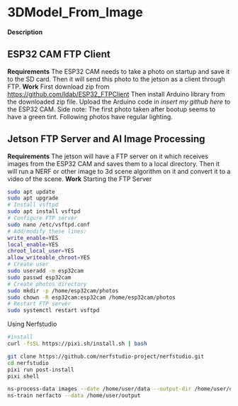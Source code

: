 # 3DModel_From_Image


**Description**

## ESP32 CAM FTP Client
**Requirements**
The ESP32 CAM needs to take a photo on startup and save it to the SD card. Then it will send this photo to the jetson as a client through FTP.
**Work**
First download zip from https://github.com/ldab/ESP32_FTPClient
Then install Arduino library from the downloaded zip file.
Upload the Arduino code in _insert my github here_ to the ESP32 CAM.
Side note: The first photo taken after bootup seems to have a green tint. Following photos have regular lighting.



## Jetson FTP Server and AI Image Processing
**Requirements**
The jetson will have a FTP server on it which receives images from the ESP32 CAM and saves them to a local directory. Then it will run a NERF or other image to 3d scene algorithm on it and convert it to a video of the scene.
**Work**
Starting the FTP Server
```sh
sudo apt update
sudo apt upgrade
# Install vsftpd
sudo apt install vsftpd
# Configure FTP server
sudo nano /etc/vsftpd.conf
# Add/modify these lines:
write_enable=YES
local_enable=YES
chroot_local_user=YES
allow_writeable_chroot=YES
# Create user
sudo useradd -m esp32cam
sudo passwd esp32cam
# Create photos directory
sudo mkdir -p /home/esp32cam/photos
sudo chown -R esp32cam:esp32cam /home/esp32cam/photos
# Restart FTP server
sudo systemctl restart vsftpd
```

Using Nerfstudio
```sh
#install
curl -fsSL https://pixi.sh/install.sh | bash

git clone https://github.com/nerfstudio-project/nerfstudio.git
cd nerfstudio
pixi run post-install
pixi shell

ns-process-data images --date /home/user/data --output-dir /home/user/output
ns-train nerfacto --data /home/user/output
```
